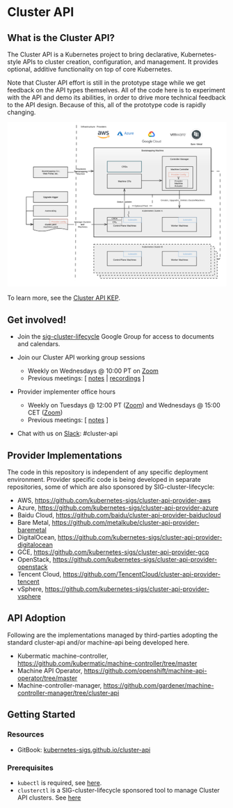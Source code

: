 # Cluster API
## What is the Cluster API?

The Cluster API is a Kubernetes project to bring declarative, Kubernetes-style
APIs to cluster creation, configuration, and management. It provides optional,
additive functionality on top of core Kubernetes.

Note that Cluster API effort is still in the prototype stage while we get
feedback on the API types themselves. All of the code here is to experiment with
the API and demo its abilities, in order to drive more technical feedback to the
API design. Because of this, all of the prototype code is rapidly changing.

![Cluster API Architecture](./docs/book/common_code/architecture.svg "Cluster API Architecture")

To learn more, see the [Cluster API KEP][cluster-api-kep].

## Get involved!

* Join the [sig-cluster-lifecycle](https://groups.google.com/forum/#!forum/kubernetes-sig-cluster-lifecycle)
Google Group for access to documents and calendars.

* Join our Cluster API working group sessions
  * Weekly on Wednesdays @ 10:00 PT on [Zoom][zoomMeeting]
  * Previous meetings: \[ [notes][notes] | [recordings][recordings] \]

* Provider implementer office hours
  * Weekly on Tuesdays @ 12:00 PT ([Zoom][providerZoomMeetingTues]) and Wednesdays @ 15:00 CET ([Zoom][providerZoomMeetingWed])
  * Previous meetings: \[ [notes][implementerNotes] \]

* Chat with us on [Slack](http://slack.k8s.io/): #cluster-api

## Provider Implementations

The code in this repository is independent of any specific deployment environment.
Provider specific code is being developed in separate repositories, some of which
are also sponsored by SIG-cluster-lifecycle:

  * AWS, https://github.com/kubernetes-sigs/cluster-api-provider-aws
  * Azure, https://github.com/kubernetes-sigs/cluster-api-provider-azure
  * Baidu Cloud, https://github.com/baidu/cluster-api-provider-baiducloud
  * Bare Metal, https://github.com/metalkube/cluster-api-provider-baremetal
  * DigitalOcean, https://github.com/kubernetes-sigs/cluster-api-provider-digitalocean
  * GCE, https://github.com/kubernetes-sigs/cluster-api-provider-gcp
  * OpenStack, https://github.com/kubernetes-sigs/cluster-api-provider-openstack
  * Tencent Cloud, https://github.com/TencentCloud/cluster-api-provider-tencent
  * vSphere, https://github.com/kubernetes-sigs/cluster-api-provider-vsphere

## API Adoption

Following are the implementations managed by third-parties adopting the standard cluster-api and/or machine-api being developed here.

  * Kubermatic machine-controller, https://github.com/kubermatic/machine-controller/tree/master
  * Machine API Operator, https://github.com/openshift/machine-api-operator/tree/master
  * Machine-controller-manager, https://github.com/gardener/machine-controller-manager/tree/cluster-api

## Getting Started

### Resources

* GitBook: [kubernetes-sigs.github.io/cluster-api](https://kubernetes-sigs.github.io/cluster-api)

### Prerequisites
* `kubectl` is required, see [here](http://kubernetes.io/docs/user-guide/prereqs/).
* `clusterctl` is a SIG-cluster-lifecycle sponsored tool to manage Cluster API clusters. See [here](cmd/clusterctl)

[cluster-api-kep]: https://github.com/kubernetes/enhancements/blob/master/keps/sig-cluster-lifecycle/0003-cluster-api.md
[notes]: https://docs.google.com/document/d/1Ys-DOR5UsgbMEeciuG0HOgDQc8kZsaWIWJeKJ1-UfbY/edit
[recordings]: https://www.youtube.com/playlist?list=PL69nYSiGNLP29D0nYgAGWt1ZFqS9Z7lw4
[zoomMeeting]: https://zoom.us/j/861487554
[implementerNotes]: https://docs.google.com/document/d/1IZ2-AZhe4r3CYiJuttyciS7bGZTTx4iMppcA8_Pr3xE/edit
[providerZoomMeetingTues]: https://zoom.us/j/140808484
[providerZoomMeetingWed]: https://zoom.us/j/424743530
